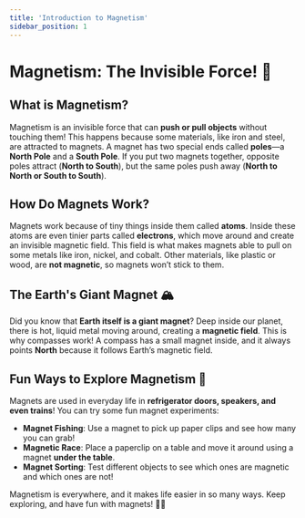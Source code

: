 ```yaml
---
title: 'Introduction to Magnetism'
sidebar_position: 1
---
```


# Magnetism: The Invisible Force! 🧲

## What is Magnetism?

Magnetism is an invisible force that can **push or pull objects** without touching them! This happens because some materials, like iron and steel, are attracted to magnets. A magnet has two special ends called **poles**—a **North Pole** and a **South Pole**. If you put two magnets together, opposite poles attract (**North to South**), but the same poles push away (**North to North or South to South**).

## How Do Magnets Work?

Magnets work because of tiny things inside them called **atoms**. Inside these atoms are even tinier parts called **electrons**, which move around and create an invisible magnetic field. This field is what makes magnets able to pull on some metals like iron, nickel, and cobalt. Other materials, like plastic or wood, are **not magnetic**, so magnets won’t stick to them.

## The Earth's Giant Magnet 🏔️

Did you know that **Earth itself is a giant magnet**? Deep inside our planet, there is hot, liquid metal moving around, creating a **magnetic field**. This is why compasses work! A compass has a small magnet inside, and it always points **North** because it follows Earth’s magnetic field.

## Fun Ways to Explore Magnetism 🎉

Magnets are used in everyday life in **refrigerator doors, speakers, and even trains**! You can try some fun magnet experiments:

- **Magnet Fishing**: Use a magnet to pick up paper clips and see how many you can grab!
- **Magnetic Race**: Place a paperclip on a table and move it around using a magnet **under the table**.
- **Magnet Sorting**: Test different objects to see which ones are magnetic and which ones are not!

Magnetism is everywhere, and it makes life easier in so many ways. Keep exploring, and have fun with magnets! 🧲✨
